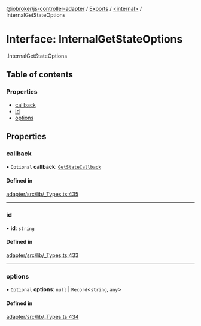 [@iobroker/js-controller-adapter](../README.md) / [Exports](../modules.md) / [<internal\>](../modules/internal_.md) / InternalGetStateOptions

# Interface: InternalGetStateOptions

[<internal>](../modules/internal_.md).InternalGetStateOptions

## Table of contents

### Properties

- [callback](internal_.InternalGetStateOptions.md#callback)
- [id](internal_.InternalGetStateOptions.md#id)
- [options](internal_.InternalGetStateOptions.md#options)

## Properties

### callback

• `Optional` **callback**: [`GetStateCallback`](../modules/internal_.md#getstatecallback)

#### Defined in

[adapter/src/lib/_Types.ts:435](https://github.com/ioBroker/ioBroker.js-controller/blob/af5992c0/packages/adapter/src/lib/_Types.ts#L435)

___

### id

• **id**: `string`

#### Defined in

[adapter/src/lib/_Types.ts:433](https://github.com/ioBroker/ioBroker.js-controller/blob/af5992c0/packages/adapter/src/lib/_Types.ts#L433)

___

### options

• `Optional` **options**: ``null`` \| `Record`<`string`, `any`\>

#### Defined in

[adapter/src/lib/_Types.ts:434](https://github.com/ioBroker/ioBroker.js-controller/blob/af5992c0/packages/adapter/src/lib/_Types.ts#L434)
